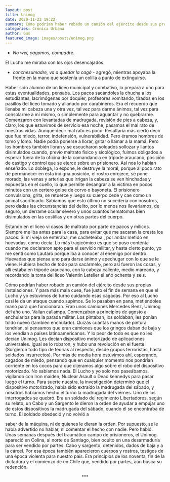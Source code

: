 ```yaml
---
layout: post
title: Unimog
date: 2020-11-22 19:22
summary: Cómo podrían haber robado un camión del ejército desde sus propias instalaciones. Y para  más mala cuea, fue justo el fin de semana en que el Lucho y yo estuvimos de turno cuidando  esas cagadas. Por eso al Lucho casi le da un ataque cuando supimos.
categories: Crónica Urbana
author: Gus
featured_image: images/posts/unimog.png
---
```


- *No weí, cagamos, compadre*.

El Lucho me miraba con los ojos desencajados.

- *conchesumadre, va a quedar la cagá* -  agregó, mientras apoyaba la frente en la mano que
sostenía un colilla a punto de extinguirse.

Haber sido alumno de un liceo municipal y combativo, lo prepara a uno para estas
eventualidades, pensaba. Los pacos sacándoles la chucha a los estudiantes, lacrimógenas por
doquier, profesores vomitando, tirados en los pasillos del liceo tomado y allanado por
carabineros. Era el recuerdo que llenaba mi cabeza una y otra vez, tal vez para darme ánimos,
tal vez para consolarme a mí mismo, o simplemente para aguantar y no quebrarme.
Comenzaron con levantadas de madrugada, revisión de pies a cabeza, y, claro, los que
estuvimos de servicio esa noche, pasamos el mal rato de nuestras vidas. Aunque decir mal
rato es poco. Resultaría más cierto decir que fue miedo, terror, indefensión, vulnerabilidad.
Pero éramos hombres de tomo y lomo. Nadie podía ponerse a llorar, gritar o llamar a la mamá.
Pero los hombres también lloran y se escucharon soldados sollozar y llantos disimulados
cuando, previo maltrato físico y sicológico, fuimos obligados a esperar fuera de la oficina de
la comandancia en trípode araucano, posición de castigo y control que se ejerce sobre un
prisionero. Así nos lo habían enseñado. Lo doblega, lo expone, le destruye la moral, porque
al poco rato de permanecer en esta indigna posición, el rostro enrojece, se pone morado, las
venas y arterias que irrigan la cabeza se ven hinchadas y expuestas en el cuello, lo que
permite desangrar a la víctima en pocos minutos con un certero golpe de corvo o bayoneta.
El prisionero convulsiona, grita, se retuerce y luego su cuerpo cede y cae como un animal
sacrificado. Sabíamos que esto último no sucedería con nosotros, pero dadas las
circunstancias del delito, por lo menos nos llevaríamos, de seguro, un derrame ocular severo
y unos cuantos hematomas bien disimulados en las costillas y en otras partes del cuerpo.

Estando en el liceo vi casos de maltrato por parte de pacos y milicos. Siempre me iba antes
para la casa, para evitar que me sacaran la cresta los pacos. Si mi vieja se enteraba, me
cacheteaba , por andar metido en huevadas, como decía.
Lo más tragicómico es que se puso contenta cuando me declararon apto para el servicio
militar, y hasta cierto punto, yo me sentí como Lautaro porque iba a conocer al enemigo por
dentro. Huevadas que piensa uno para darse ánimo y apechugar con lo que se le viene.
Hubiera hecho de todo para sacármelo, pero así fueron las cosas, y allí estaba en trípode
araucano, con la cabeza caliente, medio mareado, y recordando la toma del liceo Valentin
Letelier el año ochenta y seis.

Cómo podrían haber robado un camión del ejército desde sus propias instalaciones. Y para
más mala cuea, fue justo el fin de semana en que el Lucho y yo estuvimos de turno cuidando
esas cagadas. Por eso al Lucho casi le da un ataque cuando supimos.
Se lo pasaban en pana, metiéndoles mano para que funcionaran. Eran unos camiones
Mercedes Benz, Unimog del año uno. Valían callampa. Comenzaban a principios de agosto
a enchularlos para la parada militar. Los pintaban, los soldaban, les ponían toldo nuevo
(también enchulado). Quizás cuántas manos de pintura tendrían, si pensamos que eran
camiones que los gringos daban de baja y los vendían a países latinoamericanos. Y lo peor
de todo es que no les decían Unimog. Les decían dispositivo motorizado de aplicaciones
universales. Igual se lo robaron, y hubo una revolución en el fuerte. (Surgieron todo tipo de
teorías al respecto, desde grupos terroristas, hasta soldados insurrectos).
Por más de media hora estuvimos ahí, esperando, cagados de miedo, pensando que en
cualquier momento nos pondrían corriente en los cocos para que dijeramos algo sobre el robo
del dispositivo motorizado. No sabíamos nada. El Lucho y yo solo nos paseábamos, vigilando
con Iron maiden, Nuclear Asault o Dead kennedys para pasar luego el turno. Para suerte
nuestra, la investigación determinó que el dispositivo motorizado, había sido extraído la
madrugada del sábado, y nosotros habíamos hecho el turno la madrugada del viernes. Uno
de los interrogados se quebró. Era un soldado del regimiento Libertadores, según su relato,
un Cabo y un Sargento le dieron la orden de ayudar a empujar uno de estos dispositivos la
madrugada del sábado, cuando él se encontraba de turno. El soldado obedeció y no volvió a

saber de la máquina, ni de quienes le dieran la orden. Por supuesto, se le había advertido no
hablar, ni comentar el hecho con nadie. Pero habló.
Unas semanas después del traumático campo de prisioneros, el Unimog apareció en Colina,
al norte de Santiago, bien oculto en una desarmaduría para ser vendido por partes. Cabo y
sargento, detenidos, dados de baja y a la cárcel. Por esa época también aparecieron cuerpos
y rostros, testigos de una época violenta para nuestro país. Era principios de los noventa, fin
de la dictadura y el comienzo de un Chile que, vendido por partes, aún busca su redención.

<center> *** </center>
